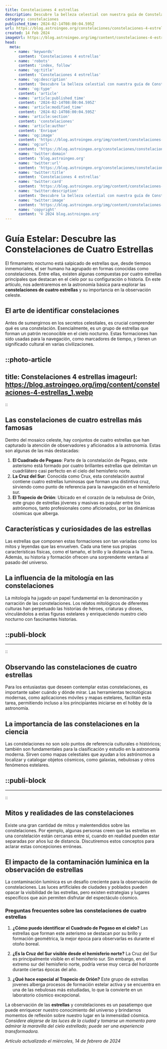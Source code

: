 ```yaml
---
title: Constelaciones 4 estrellas
description: Descubre la belleza celestial con nuestra guía de Constelaciones 4 estrellas. Conócelas como nunca antes y despierta tu pasión por el firmamento.
category: constelaciones
published_time: 2024-02-14T08:00:04.595Z
url: https://blog.astroingeo.org/constelaciones/constelaciones-4-estrellas
created: 14 Feb 2024
imageUrl: https://blog.astroingeo.org/img/content/constelaciones-4-estrellas_1.webp
head:
  meta:
    - name: 'keywords'
      content: 'Constelaciones 4 estrellas'
    - name: 'robots'
      content: 'index, follow'
    - name: 'og:title'
      content: 'Constelaciones 4 estrellas'
    - name: 'og:description'
      content: 'Descubre la belleza celestial con nuestra guía de Constelaciones 4 estrellas. Conócelas como nunca antes y despierta tu pasión por el firmamento.'
    - name: 'og:type'
      content: 'article'
    - name: 'article:published_time'
      content: '2024-02-14T08:00:04.595Z'
    - name: 'article:modified_time'
      content: '2024-02-14T08:00:04.595Z'
    - name: 'article:section'
      content: 'constelaciones'
    - name: 'article:author'
      content: 'Enrique'
    - name: 'og:image'
      content: 'https://blog.astroingeo.org/img/content/constelaciones-4-estrellas_1.webp'
    - name: 'og:url'
      content: 'https://blog.astroingeo.org/constelaciones/constelaciones-4-estrellas'
    - name: 'twitter:domain'
      content: 'blog.astroingeo.org'
    - name: 'twitter:url'
      content: 'https://blog.astroingeo.org/constelaciones/constelaciones-4-estrellas'
    - name: 'twitter:title'
      content: 'Constelaciones 4 estrellas'
    - name: 'twitter:card'
      content: 'https://blog.astroingeo.org/img/content/constelaciones-4-estrellas_1.webp'
    - name: 'twitter:description'
      content: 'Descubre la belleza celestial con nuestra guía de Constelaciones 4 estrellas. Conócelas como nunca antes y despierta tu pasión por el firmamento.'
    - name: 'twitter:image'
      content: 'https://blog.astroingeo.org/img/content/constelaciones-4-estrellas_1.webp'
    - name: 'copyright'
      content: '© 2024 blog.astroingeo.org'
---
```

# Guía Estelar: Descubre las Constelaciones de Cuatro Estrellas

El firmamento nocturno está salpicado de estrellas que, desde tiempos inmemoriales, el ser humano ha agrupado en formas conocidas como constelaciones. Entre ellas, existen algunas compuestas por cuatro estrellas principales que destacan en el cielo por su configuración o historia. En este artículo, nos adentraremos en la astronomía básica para explorar las **constelaciones de cuatro estrellas** y su importancia en la observación celeste.

## El arte de identificar constelaciones

Antes de sumergirnos en los secretos celestiales, es crucial comprender qué es una constelación. Esencialmente, es un grupo de estrellas que forman un patrón reconocible en el cielo nocturno. Estas formaciones han sido usadas para la navegación, como marcadores de tiempo, y tienen un significado cultural en varias civilizaciones.


::photo-article
---
title: Constelaciones 4 estrellas
imageurl: https://blog.astroingeo.org/img/content/constelaciones-4-estrellas_1.webp
---
::


## Las constelaciones de cuatro estrellas más famosas

Dentro del mosaico celeste, hay conjuntos de cuatro estrellas que han capturado la atención de observadores y aficionados a la astronomía. Estas son algunas de las más destacadas:

1. **El Cuadrado de Pegaso**: Parte de la constelación de Pegaso, este asterismo está formado por cuatro brillantes estrellas que delimitan un cuadrilátero casi perfecto en el cielo del hemisferio norte.
2. **La Cruz del Sur**: Conocida como Crux, esta constelación austral contiene cuatro estrellas luminosas que forman una distintiva cruz, sirviendo como punto de referencia para la navegación en el hemisferio sur.
3. **El Trapecio de Orión**: Ubicado en el corazón de la nebulosa de Orión, este grupo de estrellas jóvenes y masivas es popular entre los astrónomos, tanto profesionales como aficionados, por las dinámicas cósmicas que alberga.

## Características y curiosidades de las estrellas

Las estrellas que componen estas formaciones son tan variadas como los mitos y leyendas que las envuelven. Cada una tiene sus propias características físicas, como el tamaño, el brillo y la distancia a la Tierra. Además, su historia y formación ofrecen una sorprendente ventana al pasado del universo.

## La influencia de la mitología en las constelaciones

La mitología ha jugado un papel fundamental en la denominación y narración de las constelaciones. Los relatos mitológicos de diferentes culturas han perpetuado las historias de héroes, criaturas y dioses, vinculándolos a estas figuras estelares y enriqueciendo nuestro cielo nocturno con fascinantes historias.


  ::publi-block
  ---
  ---
  ::
  
  
## Observando las constelaciones de cuatro estrellas

Para los entusiastas que deseen contemplar estas constelaciones, es importante saber cuándo y dónde mirar. Las herramientas tecnológicas modernas, como aplicaciones móviles y mapas estelares, facilitan esta tarea, permitiendo incluso a los principiantes iniciarse en el hobby de la astronomía.

## La importancia de las constelaciones en la ciencia

Las constelaciones no son solo puntos de referencia culturales o históricos; también son fundamentales para la clasificación y estudio en la astronomía moderna. Sirven como mapas celestiales que ayudan a los astrónomos a localizar y catalogar objetos cósmicos, como galaxias, nebulosas y otros fenómenos estelares.


  ::publi-block
  ---
  ---
  ::
  
  
## Mitos y realidades de las constelaciones

Existe una gran cantidad de mitos y malentendidos sobre las constelaciones. Por ejemplo, algunas personas creen que las estrellas en una constelación están cercanas entre sí, cuando en realidad pueden estar separadas por años luz de distancia. Discutiremos estos conceptos para aclarar estas concepciones erróneas.

## El impacto de la contaminación lumínica en la observación de estrellas

La contaminación lumínica es un desafío creciente para la observación de constelaciones. Las luces artificiales de ciudades y poblados pueden opacar la visibilidad de las estrellas, pero existen estrategias y lugares específicos que aún permiten disfrutar del espectáculo cósmico.

### Preguntas frecuentes sobre las constelaciones de cuatro estrellas

1. **¿Cómo puedo identificar el Cuadrado de Pegaso en el cielo?**
   Las estrellas que forman este asterismo se destacan por su brillo y formación geométrica, la mejor época para observarlas es durante el otoño boreal.
   
2. **¿Es la Cruz del Sur visible desde el hemisferio norte?**
   La Cruz del Sur es principalmente visible en el hemisferio sur. Sin embargo, en el extremo sur del hemisferio norte, podría verse muy cerca del horizonte durante ciertas épocas del año.

3. **¿Qué hace especial al Trapecio de Orión?**
   Este grupo de estrellas jovenes alberga procesos de formación estelar activa y se encuentra en una de las nebulosas más estudiadas, lo que la convierte en un laboratorio cósmico excepcional.

La observación de las **estrellas** y constelaciones es un pasatiempo que puede enriquecer nuestro conocimiento del universo y brindarnos momentos de reflexión sobre nuestro lugar en la inmensidad cósmica. _Considere alejarse de las luces de la ciudad y tomarse un momento para admirar la maravilla del cielo estrellado; puede ser una experiencia transformadora._

_Artículo actualizado el miércoles, 14 de febrero de 2024_